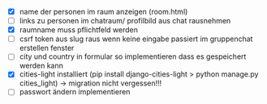 - [X] name der personen im raum anzeigen (room.html)
- [ ] links zu personen im chatraum/ profilbild aus chat rausnehmen
- [X] raumname muss pflichtfeld werden
- [ ] csrf token aus slug raus wenn keine eingabe passiert im gruppenchat erstellen fenster
- [ ] city und country in formular so implementieren dass es gespeichert werden kann
- [X] cities-light installiert (pip install django-cities-light > python manage.py cities_light) -> migration nicht vergessen!!!
- [ ] passwort ändern implementieren
